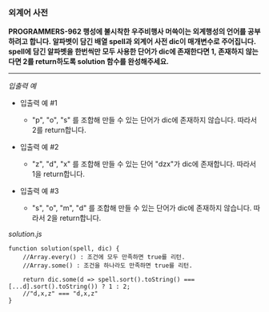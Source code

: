 ### 외계어 사전

**PROGRAMMERS-962 행성에 불시착한 우주비행사 머쓱이는 외계행성의 언어를 공부하려고 합니다. 알파벳이 담긴 배열 spell과 외계어 사전 dic이 매개변수로 주어집니다. spell에 담긴 알파벳을 한번씩만 모두 사용한 단어가 dic에 존재한다면 1, 존재하지 않는다면 2를 return하도록 solution 함수를 완성해주세요.**

---

_입출력 예_

- 입출력 예 #1

  - "p", "o", "s" 를 조합해 만들 수 있는 단어가 dic에 존재하지 않습니다. 따라서 2를 return합니다.

- 입출력 예 #2

  - "z", "d", "x" 를 조합해 만들 수 있는 단어 "dzx"가 dic에 존재합니다. 따라서 1을 return합니다.

- 입출력 예 #3

  - "s", "o", "m", "d" 를 조합해 만들 수 있는 단어가 dic에 존재하지 않습니다. 따라서 2을 return합니다.

_solution.js_

```
function solution(spell, dic) {
    //Array.every() : 조건에 모두 만족하면 true를 리턴.
    //Array.some() : 조건을 하나라도 만족하면 true를 리턴.

    return dic.some(d => spell.sort().toString() === [...d].sort().toString()) ? 1 : 2;
    //"d,x,z" === "d,x,z"
}
```
